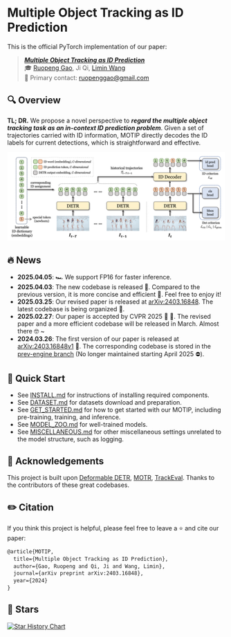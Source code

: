 # Multiple Object Tracking as ID Prediction

This is the official PyTorch implementation of our paper:

> ***[Multiple Object Tracking as ID Prediction](https://arxiv.org/abs/2403.16848)*** <br>
> :mortar_board: [Ruopeng Gao](https://ruopenggao.com/), Ji Qi, [Limin Wang](https://wanglimin.github.io/) <br>
> :e-mail: Primary contact: ruopenggao@gmail.com

## :mag: Overview

**TL; DR.** We propose a novel perspective to ***regard the multiple object tracking task as an in-context ID prediction problem***. Given a set of trajectories carried with ID information, MOTIP directly decodes the ID labels for current detections, which is straightforward and effective.

![Overview](./assets/overview.png)


## :fire: News

- <span style="font-variant-numeric: tabular-nums;">**2025.04.05**</span>: :racing_car: We support FP16 for faster inference.
- <span style="font-variant-numeric: tabular-nums;">**2025.04.03**</span>: The new codebase is released :tada:. Compared to the previous version, it is more concise and efficient :rocket:. Feel free to enjoy it!
- <span style="font-variant-numeric: tabular-nums;">**2025.03.25**</span>: Our revised paper is released at [arXiv:2403.16848](https://arxiv.org/abs/2403.16848). The latest codebase is being organized :construction:.
- <span style="font-variant-numeric: tabular-nums;">**2025.02.27**</span>: Our paper is accepted by CVPR 2025 :tada: :tada:. The revised paper and a more efficient codebase will be released in March. Almost there :nerd_face: ~
- <span style="font-variant-numeric: tabular-nums;">**2024.03.26**</span>: The first version of our paper is released at [arXiv:2403.16848v1](https://arxiv.org/abs/2403.16848v1) :pushpin:. The corresponding codebase is stored in the [prev-engine branch](https://github.com/MCG-NJU/MOTIP/tree/prev-engine) (No longer maintained starting April 2025 :no_entry:).

## :dash: Quick Start

- See [INSTALL.md](./docs/INSTALL.md) for instructions of installing required components.
- See [DATASET.md](./docs/DATASET.md) for datasets download and preparation.
- See [GET_STARTED.md](./docs/GET_STARTED.md) for how to get started with our MOTIP, including pre-training, training, and inference.
- See [MODEL_ZOO.md](./docs/MODEL_ZOO.md) for well-trained models.
- See [MISCELLANEOUS.md](./docs/MISCELLANEOUS.md) for other miscellaneous settings unrelated to the model structure, such as logging.

## :bouquet: Acknowledgements

This project is built upon [Deformable DETR](https://github.com/fundamentalvision/Deformable-DETR), [MOTR](https://github.com/megvii-research/MOTR), [TrackEval](https://github.com/JonathonLuiten/TrackEval). Thanks to the contributors of these great codebases.

## :pencil2: Citation

If you think this project is helpful, please feel free to leave a :star: and cite our paper:

```tex
@article{MOTIP,
  title={Multiple Object Tracking as ID Prediction},
  author={Gao, Ruopeng and Qi, Ji and Wang, Limin},
  journal={arXiv preprint arXiv:2403.16848},
  year={2024}
}
```

## :star2: Stars

[![Star History Chart](https://api.star-history.com/svg?repos=MCG-NJU/MOTIP&type=Date)](https://star-history.com/#MCG-NJU/MOTIP&Date)
